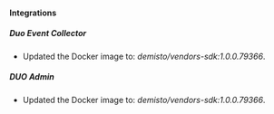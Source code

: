 #### Integrations
##### Duo Event Collector
- Updated the Docker image to: *demisto/vendors-sdk:1.0.0.79366*.
##### DUO Admin
- Updated the Docker image to: *demisto/vendors-sdk:1.0.0.79366*.
